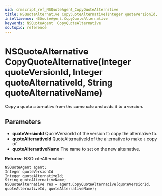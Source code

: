 ```yaml
---
uid: crmscript_ref_NSQuoteAgent_CopyQuoteAlternative
title: NSQuoteAlternative CopyQuoteAlternative(Integer quoteVersionId, Integer quoteAlternativeId, String quoteAlternativeName)
intellisense: NSQuoteAgent.CopyQuoteAlternative
keywords: NSQuoteAgent, CopyQuoteAlternative
so.topic: reference
---
```


# NSQuoteAlternative CopyQuoteAlternative(Integer quoteVersionId, Integer quoteAlternativeId, String quoteAlternativeName)

Copy a quote alternative from the same sale and adds it to a version.

## Parameters

* **quoteVersionId** QuoteVersionId of the version to copy the alternative to.
* **quoteAlternativeId** QuoteAlternativeId of the alternative to make a copy of.
* **quoteAlternativeName** The name to set on the new alternative.

**Returns:** NSQuoteAlternative

```crmscript
NSQuoteAgent agent;
Integer quoteVersionId;
Integer quoteAlternativeId;
String quoteAlternativeName;
NSQuoteAlternative res = agent.CopyQuoteAlternative(quoteVersionId, quoteAlternativeId, quoteAlternativeName);
```

